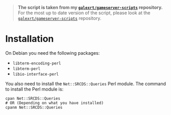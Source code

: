 > **The script is taken from my [`galexrt/gameserver-scripts`](https://github.com/galexrt/gameserver-scripts) repository.**
> For the most up to date version of the script, please look at the [`galexrt/gameserver-scripts`](https://github.com/galexrt/gameserver-scripts) repository.

# Installation
On Debian you need the following packages:
* `libterm-encoding-perl`
* `libterm-perl`
* `libio-interface-perl`

You also need to install the `Net::SRCDS::Queries` Perl module.
The command to install the Perl module is:
```
cpan Net::SRCDS::Queries
# OR (Depending on what you have installed)
cpanm Net::SRCDS::Queries
```
